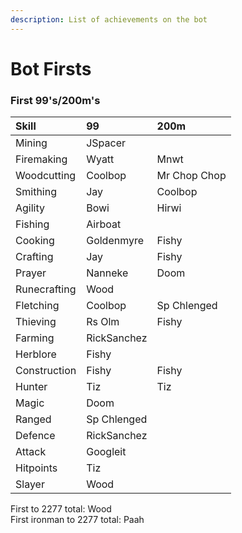 ```yaml
---
description: List of achievements on the bot
---
```


# Bot Firsts

### First 99's/200m's

| Skill | 99 | 200m |
| :--- | :--- | :--- |
| Mining | JSpacer |  |
| Firemaking | Wyatt | Mnwt |
| Woodcutting | Coolbop | Mr Chop Chop |
| Smithing | Jay | Coolbop |
| Agility | Bowi | Hirwi |
| Fishing | Airboat |  |
| Cooking | Goldenmyre | Fishy |
| Crafting | Jay | Fishy |
| Prayer | Nanneke | Doom |
| Runecrafting | Wood |  |
| Fletching | Coolbop | Sp Chlenged |
| Thieving | Rs Olm | Fishy |
| Farming | RickSanchez |  |
| Herblore | Fishy |  |
| Construction | Fishy | Fishy |
| Hunter | Tiz | Tiz |
| Magic | Doom |  |
| Ranged | Sp Chlenged |  |
| Defence | RickSanchez |  |
| Attack | Googleit |  |
| Hitpoints | Tiz |  |
| Slayer | Wood |  |

First to 2277 total: Wood  
First ironman to 2277 total: Paah

